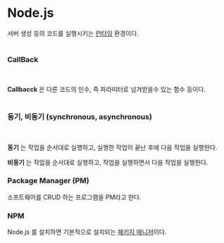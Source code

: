 # Node.js
서버 생성 등의 코드를 실행시키는 [런타임](https://ko.wikipedia.org/wiki/%EB%9F%B0%ED%83%80%EC%9E%84) 환경이다.
<br><br>

### CallBack
<br>

__Callbacck__ 은 다른 코드의 인수, 즉 파라미터로 넘겨받을수 있는 함수 등이다.<br><br>

### 동기, 비동기 (synchronous, asynchronous)
<br>
 
 __동기__ 는 작업을 순서대로 실행하고, 실행한 작업이 끝난 후에 다음 작업을 실행한다.
<br>

__비동기__ 는 작업을 순서대로 실행하고, 작업을 실행하면서 다음 작업을 실행한다.

### Package Manager (PM)

소프트웨어를 CRUD 하는 프로그램을 PM라고 한다.

### NPM

Node.js 를 설치하면 기본적으로 설치되는 [패키지 매니저](https://ko.wikipedia.org/wiki/%ED%8C%A8%ED%82%A4%EC%A7%80_%EA%B4%80%EB%A6%AC%EC%9E%90 "패키지 매니저 위키백과")이다.
